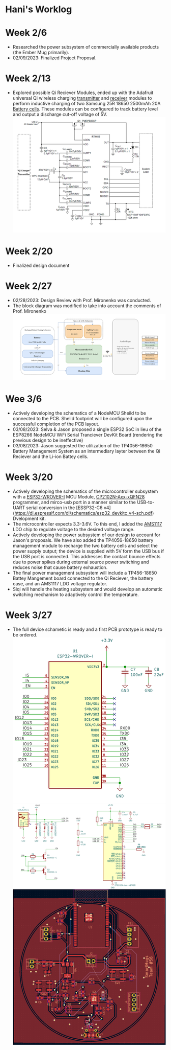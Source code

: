 # Hani's Worklog

# Week 2/6  
- Researched the power subsystem of commercially available products (the Ember Mug primarily).   
- 02/09/2023: Finalized Project Proposal.

# Week 2/13  
- Explored possible Qi Reciever Modules, ended up with the Adafruit universal Qi wireless charging [transmitter](https://www.adafruit.com/product/2162) and [receiver](https://www.adafruit.com/product/1901) modules to perform inductive charging of two Samsung 25R 18650 2500mAh 20A [Battery cells](https://www.18650batterystore.com/products/samsung-25r-18650?utm_campaign=859501437&utm_source=g_c&utm_medium=cpc&utm_content=201043132925&utm_term=_&adgroupid=43081474946&gclid=CjwKCAiA0JKfBhBIEiwAPhZXD4K0buQB4llCTCdtCz7RvFwBTh2EiDKCG829OV8GOinTmFSQxTqOxBoCbw0QAvD_BwE). These modules can be configured to track battery level and output a discharge cut-off voltage of 5V. 
![RT1650-compliant Qi Reciver](./figures/RT1650-compliant-QiReciever-02-17-2023.png)

# Week 2/20  
- Finalized design document

# Week 2/27  
- 02/28/2023: Design Review with Prof. Mironenko was conducted.
- The block diagram was modified to take into account the comments of Prof. Mironenko 
![](./figures/block-diagram-03-02-2023.png)

# Wee 3/6
- Actively developing the schematics of a NodeMCU Sheild to be connected to the PCB. Shelid footprint will be configured upon the successful completion of the PCB layout.   
- 03/08/2023: Selva & Jason proposed a single ESP32 SoC in lieu of the ESP8266 NodeMCU WiFi Serial Tranciever DevKit Board (rendering the previous design to be ineffective)
- 03/08/2023: Jason suggested the utilization of the TP4056-18650 Battery Management System as an intermediary layter between the Qi Reciever and the Li-ion Battey cells.  

# Week 3/20 
- Actively developing the schematics of the microcontroller subsystem with a [ESP32-WROVER-I](https://www.espressif.com/sites/default/files/documentation/esp32-wrover-e_esp32-wrover-ie_datasheet_en.pdf) MCU Module, [CP2102N-Axx-xQFN28](https://www.silabs.com/documents/public/data-sheets/cp2102n-datasheet.pdf) programmer, and mirco-usb port in a manner similar to the USB-to-UART serial conversion in the [ESSP32-C6 v4] (https://dl.espressif.com/dl/schematics/esp32_devkitc_v4-sch.pdf) Dvelopment kit. 
- The microcontroller expects 3.3-3.6V. To this end, I added the [AMS1117]([AMS1117](http://www.advanced-monolithic.com/pdf/ds1117.pdf)) LDO chip to regulate voltage to the desired voltage range.  
- Actively developing the power subsystem of our design to account for Jason's proposals. We have also added the TP4056-18650 battery management module to recharge the two battery cells and select the power supply output; the device is supplied with 5V form the USB bus if the USB port is connected. This addresses the contact bounce effects due to power spikes during external source power switching and reduces noise that cause battery exhaustion.
- The final power management subsystem will include a TP456-18650 Battey Mangement board connected to the Qi Reciever, the battery case, and an AMS1117 LDO voltage regulator.
- Siqi will handle the heating subsystem and would develop an automatic switching mechanism to adaptively control the temperature. 


# Week 3/27 
- The full device schametic is ready and a first PCB prototype is ready to be ordered.
![MCU Module](./figures/mcu-module-03-25-2023.png)
![MCU Programmer](./figures/mcu-programmer-03-25-2023.png)
![PCB Layout](./figures/pcb-v1-03-26-2023.png)

